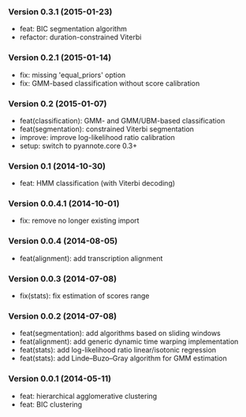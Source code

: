 ### Version 0.3.1 (2015-01-23)

  - feat: BIC segmentation algorithm
  - refactor: duration-constrained Viterbi 

### Version 0.2.1 (2015-01-14)

  - fix: missing 'equal_priors' option
  - fix: GMM-based classification without score calibration

### Version 0.2 (2015-01-07)

  - feat(classification): GMM- and GMM/UBM-based classification
  - feat(segmentation): constrained Viterbi segmentation
  - improve: improve log-likelihood ratio calibration
  - setup: switch to pyannote.core 0.3+

### Version 0.1 (2014-10-30)

  - feat: HMM classification (with Viterbi decoding)

### Version 0.0.4.1 (2014-10-01)

  - fix: remove no longer existing import

### Version 0.0.4 (2014-08-05)

  - feat(alignment): add transcription alignment 

### Version 0.0.3 (2014-07-08)

  - fix(stats): fix estimation of scores range

### Version 0.0.2 (2014-07-08)

  - feat(segmentation): add algorithms based on sliding windows 
  - feat(alignment): add generic dynamic time warping implementation
  - feat(stats): add log-likelihood ratio linear/isotonic regression
  - feat(stats): add Linde–Buzo–Gray algorithm for GMM estimation

### Version 0.0.1 (2014-05-11)

  - feat: hierarchical agglomerative clustering
  - feat: BIC clustering
